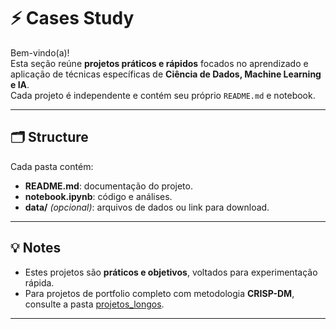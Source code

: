 # ⚡ Cases Study
 
Bem-vindo(a)!  
Esta seção reúne **projetos práticos e rápidos** focados no aprendizado e aplicação de técnicas específicas de **Ciência de Dados, Machine Learning e IA**.  
Cada projeto é independente e contém seu próprio `README.md` e notebook.

---

## 🗂 Structure
Cada pasta contém:
- **README.md**: documentação do projeto.
- **notebook.ipynb**: código e análises.
- **data/** *(opcional)*: arquivos de dados ou link para download.

---

## 💡 Notes
- Estes projetos são **práticos e objetivos**, voltados para experimentação rápida.
- Para projetos de portfolio completo com metodologia **CRISP-DM**, consulte a pasta [projetos_longos](https://github.com/reynancs/portfolio-guide).

---
